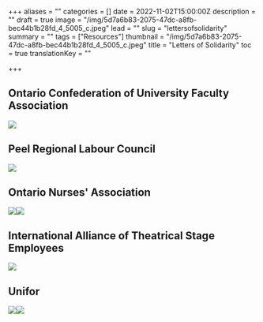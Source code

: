 +++
aliases = ""
categories = []
date = 2022-11-02T15:00:00Z
description = ""
draft = true
image = "/img/5d7a6b83-2075-47dc-a8fb-bec44b1b28fd_4_5005_c.jpeg"
lead = ""
slug = "lettersofsolidarity"
summary = ""
tags = ["Resources"]
thumbnail = "/img/5d7a6b83-2075-47dc-a8fb-bec44b1b28fd_4_5005_c.jpeg"
title = "Letters of Solidarity"
toc = true
translationKey = ""

+++
## Ontario Confederation of University Faculty Association 

![](/img/ocufa-png-image_0-2.png)

## Peel Regional Labour Council

![](/img/peel-labour-council-osbcu-cupe-letter-of-solidarity.png)

## Ontario Nurses' Association 

![](/img/ona-png-image_0-copy.png)![](/img/ona-png-image_1.png)

## International Alliance of Theatrical Stage Employees

![](/img/iatse-png-image_0.png)

## Unifor

![](/img/unifor-png-image_0-copy-2.png)![](/img/unifor-png-image_1-copy.png)